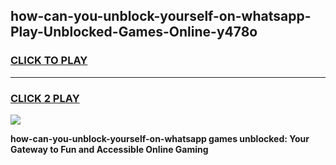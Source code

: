 
## how-can-you-unblock-yourself-on-whatsapp-Play-Unblocked-Games-Online-y478o
<h3>
<a href="https://premium76.site?title=how-can-you-unblock-yourself-on-whatsapp&ref=25A">CLICK TO PLAY</a></h3>
<hr>

<h3>
<a href="https://premium76.site?title=how-can-you-unblock-yourself-on-whatsapp&ref=25A">CLICK 2 PLAY</a>
  
</h3>

<a href="https://premium76.site?title=how-can-you-unblock-yourself-on-whatsapp&ref=25A"><img src="https://clearcache.store/games.png"></a>


**how-can-you-unblock-yourself-on-whatsapp games unblocked: Your Gateway to Fun and Accessible Online Gaming**
